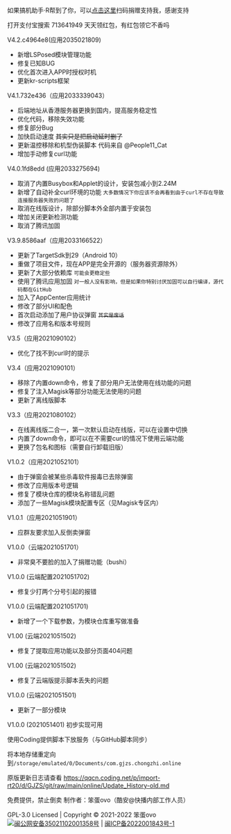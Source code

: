 如果搞机助手·R帮到了你，可以[点击这里](https://coding-pages-bucket-3403475-7618161-17959-614140-1253773788.cos-website.ap-hongkong.myqcloud.com/)扫码捐赠支持我，感谢支持

打开支付宝搜索 713641949 天天领红包，有红包领它不香吗


V4.2.c4964e8(应用2035021809)

- 新增LSPosed模块管理功能
- 修复已知BUG
- 优化首次进入APP时授权时机
- 更新kr-scripts框架


V4.1.732e436（应用2033339043）

- 后端地址从香港服务器更换到国内，提高服务稳定性
- 优化代码，移除失效功能
- 修复部分Bug
- 加快启动速度
~~其实只是把启动延时删了~~
- 更新温控移除和机型伪装脚本
代码来自 @People11_Cat
- 增加手动修复curl功能


V4.0.1fd8edd (应用2033275694)

- 取消了内置Busybox和Applet的设计，安装包减小到2.24M
- 新增了自动补全curl环境的功能
`大多数情况下你应该不会再看到由于curl不存在导致连接服务器失败的问题了`
- 取消在线版设计，除部分脚本外全部内置于安装包
- 增加关闭更新检测功能
- 取消了腾讯加固


V3.9.8586aaf（应用2033166522）

- 更新了TargetSdk到29（Android 10）
- 重做了项目文件，现在APP是完全开源的（服务器资源除外）
- 更新了大部分依赖库
`可能会更稳定些`
- 使用了腾讯应用加固
`对一般人没有影响，但是如果你特别讨厌加固可以自行编译，源代码都在GitHub`
- 加入了AppCenter应用统计
- 修改了部分UI和配色
- 首次启动添加了用户协议弹窗
~~`其实是废话`~~
- 修改了应用名和版本号规则


V3.5（应用2021090102）
- 优化了找不到curl时的提示


V3.4（应用2021090101）

- 移除了内置down命令，修复了部分用户无法使用在线功能的问题
- 修复了注入Magisk等部分功能无法使用的问题
- 更新了离线版脚本


V3.3（应用2021080102）

- 在线离线版二合一，第一次默认启动在线版，可以在设置中切换
- 内置了down命令，即可以在不需要curl的情况下使用云端功能
- 更换了包名和图标（需要自行卸载旧版）


V1.0.2（应用2021052101）
- 由于弹窗会被某些杀毒软件报毒已去除弹窗
- 修改了应用版本号逻辑
- 修复了模块仓库的模块名称错乱问题
- 添加了一些Magisk模块配置专区（见Magisk专区内）


V1.0.1（应用2021051901）
- 应群友要求加入反倒卖弹窗


V1.0.0（云端2021051701）
- 非常臭不要脸的加入了捐赠功能（bushi）


V1.0.0 (云端配置2021051702)
- 修复少打两个分号引起的报错


V1.0.0 (云端配置2021051701)
- 新增了一个下载参数，为模块仓库重写做准备


V1.00 (云端2021051502)
- 修复了提取应用功能以及部分页面404问题


V1.00 (云端2021051502)
- 修复了云端版提示脚本丢失的问题


V1.0.0 (云端2021051501)
- 更新了一部分模块


V1.0.0 (2021051401)
初步实现可用

使用Coding提供脚本下放服务（与GitHub脚本同步）

将本地存储重定向到`/storage/emulated/0/Documents/com.gjzs.chongzhi.online`


原版更新日志请查看 https://qqcn.coding.net/p/import-rt20/d/GJZS/git/raw/main/online/Update_History-old.md


免费提供，禁止倒卖
制作者：笨蛋ovo（酷安@快播内部工作人员）

<div class="footer">GPL-3.0 Licensed | Copyright © 2021-2022 笨蛋ovo<br><a target="_blank" href="http://www.beian.gov.cn/portal/registerSystemInfo?recordcode=35021102001358"><img src="beian.png"/>闽公网安备35021102001358号</a> | <a target="_blank" rel="noopener" href="https://beian.miit.gov.cn/"><span>闽ICP备2022001843号-1</span></a></div>
